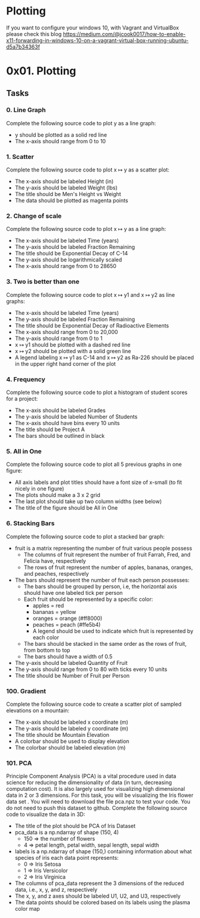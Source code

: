 # Plotting

If you want to configure your windows 10, with Vagrant and VirtualBox please check this blog https://medium.com/@jcook0017/how-to-enable-x11-forwarding-in-windows-10-on-a-vagrant-virtual-box-running-ubuntu-d5a7b34363f
# 0x01. Plotting

## Tasks

### 0. Line Graph
Complete the following source code to plot y as a line graph:

* y should be plotted as a solid red line
* The x-axis should range from 0 to 10

### 1. Scatter
Complete the following source code to plot x ↦ y as a scatter plot:

* The x-axis should be labeled Height (in)
* The y-axis should be labeled Weight (lbs)
* The title should be Men's Height vs Weight
* The data should be plotted as magenta points

### 2. Change of scale
Complete the following source code to plot x ↦ y as a line graph:

* The x-axis should be labeled Time (years)
* The y-axis should be labeled Fraction Remaining
* The title should be Exponential Decay of C-14
* The y-axis should be logarithmically scaled
* The x-axis should range from 0 to 28650

### 3. Two is better than one
Complete the following source code to plot x ↦ y1 and x ↦ y2 as line graphs:

* The x-axis should be labeled Time (years)
* The y-axis should be labeled Fraction Remaining
* The title should be Exponential Decay of Radioactive Elements
* The x-axis should range from 0 to 20,000
* The y-axis should range from 0 to 1
* x ↦ y1 should be plotted with a dashed red line
* x ↦ y2 should be plotted with a solid green line
* A legend labeling x ↦ y1 as C-14 and x ↦ y2 as Ra-226 should be placed in the upper right hand corner of the plot

### 4. Frequency
Complete the following source code to plot a histogram of student scores for a project:

* The x-axis should be labeled Grades
* The y-axis should be labeled Number of Students
* The x-axis should have bins every 10 units
* The title should be Project A
* The bars should be outlined in black

### 5. All in One
Complete the following source code to plot all 5 previous graphs in one figure:

* All axis labels and plot titles should have a font size of x-small (to fit nicely in one figure)
* The plots should make a 3 x 2 grid
* The last plot should take up two column widths (see below)
* The title of the figure should be All in One

### 6. Stacking Bars
Complete the following source code to plot a stacked bar graph:

* fruit is a matrix representing the number of fruit various people possess
    * The columns of fruit represent the number of fruit Farrah, Fred, and Felicia have, respectively
    * The rows of fruit represent the number of apples, bananas, oranges, and peaches, respectively
* The bars should represent the number of fruit each person possesses:
    * The bars should be grouped by person, i.e, the horizontal axis should have one labeled tick per person
    * Each fruit should be represented by a specific color:
        * apples = red
        * bananas = yellow
        * oranges = orange (#ff8000)
        * peaches = peach (#ffe5b4)
        * A legend should be used to indicate which fruit is represented by each color
     * The bars should be stacked in the same order as the rows of fruit, from bottom to top
     * The bars should have a width of 0.5
* The y-axis should be labeled Quantity of Fruit
* The y-axis should range from 0 to 80 with ticks every 10 units
* The title should be Number of Fruit per Person

### 100. Gradient
Complete the following source code to create a scatter plot of sampled elevations on a mountain:

* The x-axis should be labeled x coordinate (m)
* The y-axis should be labeled y coordinate (m)
* The title should be Mountain Elevation
* A colorbar should be used to display elevation
* The colorbar should be labeled elevation (m)

### 101. PCA
Principle Component Analysis (PCA) is a vital procedure used in data science for reducing the dimensionality of data (in turn, decreasing computation cost). It is also largely used for visualizing high dimensional data in 2 or 3 dimensions. For this task, you will be visualizing the Iris flower data set . You will need to download the file pca.npz to test your code. You do not need to push this dataset to github. Complete the following source code to visualize the data in 3D:

* The title of the plot should be PCA of Iris Dataset
* pca_data is a np.ndarray of shape (150, 4)
    *  150 => the number of flowers
    * 4 => petal length, petal width, sepal length, sepal width
* labels is a np.ndarray of shape (150,) containing information about what species of iris each data point represents:
    * 0 => Iris Setosa
    * 1 => Iris Versicolor
    * 2 => Iris Virginica
* The columns of pca_data represent the 3 dimensions of the reduced data, i.e., x, y, and z, respectively
* The x, y, and z axes should be labeled U1, U2, and U3, respectively
* The data points should be colored based on its labels using the plasma color map